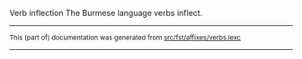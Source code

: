Verb inflection
The Burmese language verbs inflect.

* * *

<small>This (part of) documentation was generated from [src/fst/affixes/verbs.lexc](https://github.com/giellalt/lang-mya/blob/main/src/fst/affixes/verbs.lexc)</small>

---


